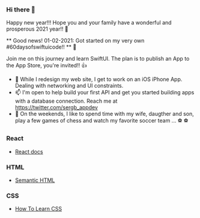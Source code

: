 ### Hi there 👋

Happy new year!!! Hope you and your family have a wonderful and prosperous 2021 year!! 🙌

** Good news! 01-02-2021: Got started on my very own #60daysofswiftuicode!! ** 🚀

Join me on this journey and learn SwiftUI. The plan is to publish an App to the App Store, you're invited!! 👍

- 🌱 While I redesign my web site, I get to work on an iOS iPhone App. Dealing with networking and UI constraints.
- 📫 I'm open to help build your first API and get you started building apps with a database connection. Reach me at https://twitter.com/sergb_appdev
- 💬 On the weekends, I like to spend time with my wife, daugther and son, play a few games of chess and watch my favorite soccer team ... ⚽️ ⚽️

### React

- [React docs](https://reactjs.org/docs/getting-started.html)

### HTML

- [Semantic HTML](https://internetingishard.com/html-and-css/semantic-html/)

### CSS

- [How To Learn CSS](https://www.smashingmagazine.com/2019/01/how-to-learn-css/)

<!--
**sdbeng/sdbeng** is a ✨ _special_ ✨ repository because its `README.md` (this file) appears on your GitHub profile.

Here are some ideas to get you started:

- 🔭 I’m currently working on ...
- 🌱 I’m currently learning ...
- 👯 I’m looking to collaborate on ...
- 🤔 I’m looking for help with ...
- 💬 Ask me about ...
- 📫 How to reach me: ...
- 😄 Pronouns: ...
- ⚡ Fun fact: ...
-->


